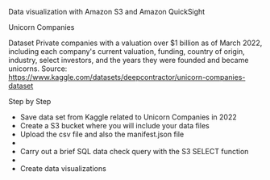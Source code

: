Data visualization with Amazon S3 and Amazon QuickSight

Unicorn Companies

Dataset
Private companies with a valuation over $1 billion as of March 2022, including each company's current valuation, funding, country of origin, industry, select investors, and the years they were founded and became unicorns.
Source: https://www.kaggle.com/datasets/deepcontractor/unicorn-companies-dataset


Step by Step

- Save data set from Kaggle related to Unicorn Companies in 2022
- Create a S3 bucket where you will include your data files
- Upload the csv file and also the manifest.json file
- 
- Carry out a brief SQL data check query with the S3 SELECT function
- 
- Create data visualizations




